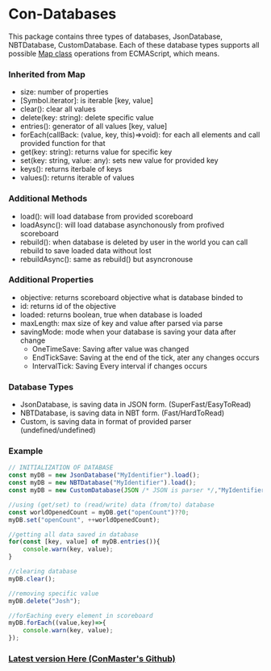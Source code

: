 # Con-Databases
This package contains three types of databases, JsonDatabase, NBTDatabase, CustomDatabase. 
Each of these database types supports all possible [Map class](https://developer.mozilla.org/en-US/docs/Web/JavaScript/Reference/Global_Objects/Map) operations from ECMAScript, which means.
### Inherited from Map
 - size: number of properties
 - [Symbol.iterator]: is iterable [key, value]
 - clear(): clear all values
 - delete(key: string): delete specific value
 - entries(): generator of all values [key, value]
 - forEach(callBack: (value, key, this)=>void): for each all elements and call provided function for that
 - get(key: string): returns value for specific key
 - set(key: string, value: any): sets new value for provided key
 - keys(): returns iterbale of keys
 - values(): returns iterable of values
### Additional Methods
 - load(): will load database from provided scoreboard
 - loadAsync(): will load database asynchonously from profived scoreboard
 - rebuild(): when database is deleted by user in the world you can call rebuild to save loaded data without lost
 - rebuildAsync(): same as rebuild() but asyncronouse
### Additional Properties
 - objective: returns scoreboard objective what is database binded to
 - id: returns id of the objective
 - loaded: returns boolean, true when database is loaded
 - maxLength: max size of key and value after parsed via parse
 - savingMode: mode when your database is saving your data after change
   - OneTimeSave: Saving after value was changed
   - EndTickSave: Saving at the end of the tick, ater any changes occurs
   - IntervalTick: Saving Every interval if changes occurs

### Database Types
 - JsonDatabase, is saving data in JSON form. (SuperFast/EasyToRead)
 - NBTDatabase, is saving data in NBT form. (Fast/HardToRead)
 - Custom, is saving data in format of provided parser (undefined/undefined)

### Example
```js
// INITIALIZATION OF DATABASE
const myDB = new JsonDatabase("MyIdentifier").load();
const myDB = new NBTDatabase("MyIdentifier").load();
const myDB = new CustomDatabase(JSON /* JSON is parser */,"MyIdentifier").load();

//using (get/set) to (read/write) data (from/to) database
const worldOpenedCount = myDB.get("openCount")??0;
myDB.set("openCount", ++worldOpenedCount);

//getting all data saved in database
for(const [key, value] of myDB.entries()){
    console.warn(key, value);
}

//clearing database
myDB.clear();

//removing specific value
myDB.delete("Josh");

//forEaching every element in scoreboard
myDB.forEach((value,key)=>{
    console.warn(key, value);
});
```

### [Latest version Here (ConMaster's Github)](https://github.com/Con-JS-Development/Con-Database)